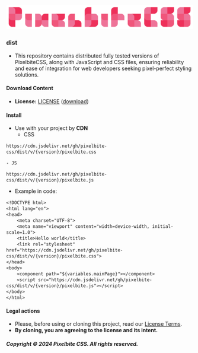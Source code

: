 ![image](https://raw.githubusercontent.com/Pixelbite-CSS/.github/main/banner-yellow.png)

### dist
 - This repository contains distributed fully tested versions of PixelbiteCSS, along with JavaScript and CSS files, ensuring reliability and ease of integration for web developers seeking pixel-perfect styling solutions.

#### Download Content
 - **License:** [LICENSE](https://github.com/Pixelbite-CSS/dist/blob/main/LICENSE) ([download](https://raw.githubusercontent.com/Pixelbite-CSS/dist/main/LICENSE))

#### Install
 - Use with your project by **CDN**
   - CSS
```
https://cdn.jsdelivr.net/gh/pixelbite-css/dist/v/{version}/pixelbite.css
```
    - JS
```
https://cdn.jsdelivr.net/gh/pixelbite-css/dist/v/{version}/pixelbite.js
```
 - Example in code:
```
<!DOCTYPE html>
<html lang="en">
<head>
    <meta charset="UTF-8">
    <meta name="viewport" content="width=device-width, initial-scale=1.0">
    <title>Hello world</title>
    <link rel="stylesheet" href="https://cdn.jsdelivr.net/gh/pixelbite-css/dist/v/{version}/pixelbite.css">
</head>
<body>
    <component path="${variables.mainPage}"></component>
    <script src="https://cdn.jsdelivr.net/gh/pixelbite-css/dist/v/{version}/pixelbite.js"></script>
</body>
</html>
```

#### Legal actions
 - Please, before using or cloning this project, read our [License Terms](https://github.com/Pixelbite-CSS/dist/blob/main/LICENSE).
 - **By cloning, you are agreeing to the license and its intent.**

##### Copyright © 2024 Pixelbite CSS. All rights reserved.
